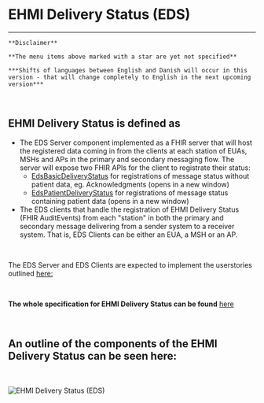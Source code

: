 # EHMI Delivery Status (EDS)

***

    **Disclaimer** 
    
    **The menu items above marked with a star are yet not specified**
    
    ***Shifts of languages between English and Danish will occur in this version - that will change completely to English in the next upcoming version***
    
<br/> 

## EHMI Delivery Status is defined as 
- The EDS Server component implemented as a FHIR server that will host the registered data coming in from the clients at each station of EUAs, MSHs and APs in the primary and secondary messaging flow. The server will expose two FHIR APIs for the client to registrate their status:
    - <a href="https://build.fhir.org/ig/medcomdk/dk-ehmi-eds/StructureDefinition-EdsBasicDeliveryStatus.html" target="_blank">EdsBasicDeliveryStatus</a> for registrations of message status without patient data, eg. Acknowledgments (opens in a new window)
    - <a href="https://build.fhir.org/ig/medcomdk/dk-ehmi-eds/StructureDefinition-EdsPatientDeliveryStatus.html" target="_blank">EdsPatientDeliveryStatus</a> for registrations of message status containing patient data (opens in a new window)
- The EDS clients that handle the registration of EHMI Delivery Status (FHIR AuditEvents) from each "station" in both the primary and secondary message delivering from a sender system to a receiver system. That is, EDS Clients can be either an EUA, a MSH or an AP.
    
<br/> 
  
The EDS Server and EDS Clients are expected to implement the userstories outlined [here:](./userstories/index.md)

<br/> 
  
**The whole specification for EHMI Delivery Status can be found** 
<a href="https://build.fhir.org/ig/medcomdk/dk-ehmi-eds/" target="_blank">here</a>
    
<br/> 
  
## An outline of the components of the EHMI Delivery Status can be seen here:
    
<br/> 

![EHMI Delivery Status (EDS)](https://medcomdk.github.io/ehmi/assets/images/2_EHMI_Forsendelsesstatus_1315x551.png)
